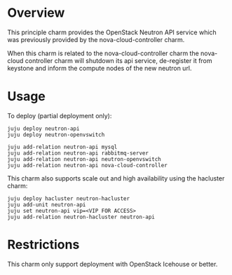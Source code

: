 # Overview 

This principle charm provides the OpenStack Neutron API service which was previously provided by the nova-cloud-controller charm.

When this charm is related to the nova-cloud-controller charm the nova-cloud controller charm will shutdown its api service, de-register it from keystone and inform the compute nodes of the new neutron url.

# Usage

To deploy (partial deployment only):

    juju deploy neutron-api
    juju deploy neutron-openvswitch

    juju add-relation neutron-api mysql
    juju add-relation neutron-api rabbitmq-server
    juju add-relation neutron-api neutron-openvswitch
    juju add-relation neutron-api nova-cloud-controller

This charm also supports scale out and high availability using the hacluster charm:

    juju deploy hacluster neutron-hacluster
    juju add-unit neutron-api
    juju set neutron-api vip=<VIP FOR ACCESS>
    juju add-relation neutron-hacluster neutron-api

# Restrictions

This charm only support deployment with OpenStack Icehouse or better.

